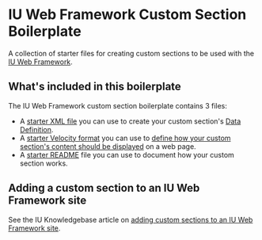 # IU Web Framework Custom Section Boilerplate

A collection of starter files for creating custom sections to be used with the [IU Web Framework](https://framework.iu.edu/).

## What's included in this boilerplate

The IU Web Framework custom section boilerplate contains 3 files:

- A [starter XML file](https://github.com/indiana-university/iu-framework-custom-section-boilerplate/blob/master/custom-section-name/Custom%20Section%20Name.xml) you can use to create your custom section's [Data Definition](https://www.hannonhill.com/cascadecms/latest/design-in-cascade/data-definitions/index.html).
- A [starter Velocity format](https://github.com/indiana-university/iu-framework-custom-section-boilerplate/blob/master/custom-section-name/custom-section-name.vm) you can use to [define how your custom section's content should be displayed](https://www.hannonhill.com/cascadecms/latest/developing-in-cascade/script-formats/index.html) on a web page.
- A [starter README](https://github.com/indiana-university/iu-framework-custom-section-boilerplate/blob/master/Custom%20Section%20Name/README.md) file you can use to document how your custom section works.

## Adding a custom section to an IU Web Framework site

See the IU Knowledgebase article on [adding custom sections to an IU Web Framework site](https://kb.iu.edu/xxxx).